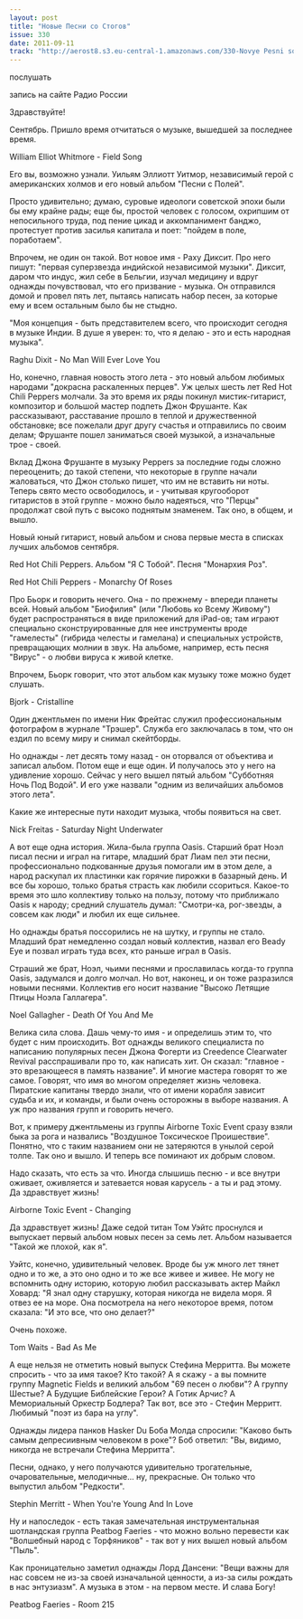```yaml
---
layout: post
title: "Новые Песни со Стогов"
issue: 330
date: 2011-09-11
track: "http://aerost8.s3.eu-central-1.amazonaws.com/330-Novye Pesni so Stogov.mp3"
---
```


послушать

запись на сайте Радио России

Здравствуйте!

Сентябрь. Пришло время отчитаться о музыке, вышедшей за последнее время.

William Elliot Whitmore - Field Song

Его вы, возможно узнали. Уильям Эллиотт Уитмор, независимый герой с американских холмов и его новый альбом "Песни с Полей".

Просто удивительно; думаю, суровые идеологи советской эпохи были бы ему крайне рады; еще бы, простой человек с голосом, охрипшим от непосильного труда, под пение цикад и аккомпанимент банджо, протестует против засилья капитала и поет: "пойдем в поле, поработаем".

Впрочем, не один он такой. Вот новое имя - Раху Диксит. Про него пишут: "первая суперзвезда индийской независимой музыки". Диксит, даром что индус, жил себе в Бельгии, изучал медицину и вдруг однажды почувствовал, что его призвание - музыка. Он отправился домой и провел пять лет, пытаясь написать набор песен, за которые ему и всем остальным было бы не стыдно.

"Моя концепция - быть представителем всего, что происходит сегодня в музыке Индии. В душе я уверен: то, что я делаю - это и есть народная музыка".

Raghu Dixit - No Man Will Ever Love You

Но, конечно, главная новость этого лета - это новый альбом любимых народами "докрасна раскаленных перцев". Уж целых шесть лет Red Hot Chili Peppers молчали. За это время их ряды покинул мистик-гитарист, композитор и большой мастер подпеть Джон Фрушанте. Как рассказывают, расставание прошло в теплой и дружественной обстановке; все пожелали друг другу счастья и отправились по своим делам; Фрушанте пошел заниматься своей музыкой, а изначальные трое - своей.

Вклад Джона Фрушанте в музыку Peppers за последние годы сложно переоценить; до такой степени, что некоторые в группе начали жаловаться, что Джон столько пишет, что им не вставить ни ноты. Теперь свято место освободилось, и - учитывая кругооборот гитаристов в этой группе - можно было надеяться, что "Перцы" продолжат свой путь с высоко поднятым знаменем. Так оно, в общем, и вышло.

Новый юный гитарист, новый альбом и снова первые места в списках лучших альбомов сентября.

Red Hot Chili Peppers. Альбом "Я С Тобой". Песня "Монархия Роз".

Red Hot Chili Peppers - Monarchy Of Roses

Про Бьорк и говорить нечего. Она - по прежнему - впереди планеты всей. Новый альбом "Биофилия" (или "Любовь ко Всему Живому") будет распространяться в виде приложений для iPad-ов; там играют специально сконструированные для нее инструменты вроде "гамелесты" (гибрида челесты и гамелана) и специальных устройств, превращающих молнии в звук. На альбоме, например, есть песня "Вирус" - о любви вируса к живой клетке.

Впрочем, Бьорк говорит, что этот альбом как музыку тоже можно будет слушать.

Bjork - Cristalline

Один джентльмен по имени Ник Фрейтас служил профессиональным фотографом в журнале "Трэшер". Служба его заключалась в том, что он ездил по всему миру и снимал скейтборды.

Но однажды - лет десять тому назад - он оторвался от объектива и записал альбом. Потом еще и еще один. И получалось это у него на удивление хорошо. Сейчас у него вышел пятый альбом "Субботняя Ночь Под Водой". И его уже назвали "одним из величайших альбомов этого лета".

Какие же интересные пути находит музыка, чтобы появиться на свет.

Nick Freitas - Saturday Night Underwater

А вот еще одна история. Жила-была группа Oasis. Старший брат Ноэл писал песни и играл на гитаре, младший брат Лиам пел эти песни, профессионально подкованные друзья помогали им в этом деле, а народ раскупал их пластинки как горячие пирожки в базарный день. И все бы хорошо, только братья страсть как любили ссориться. Какое-то время это шло коллективу только на пользу, потому что приближало Oasis к народу; средний слушатель думал: "Смотри-ка, рог-звезды, а совсем как люди" и любил их еще сильнее.

Но однажды братья поссорились не на шутку, и группы не стало. Младший брат немедленно создал новый коллектив, назвал его Beady Eye и позвал играть туда всех, кто раньше играл в Oasis.

Страший же брат, Ноэл, чьими песнями и прославилась когда-то группа Oasis, задумался и долго молчал. Но вот, наконец, и он тоже разразился новыми песнями. Коллектив его носит название "Высоко Летящие Птицы Ноэла Галлагера".

Noel Gallagher - Death Of You And Me

Велика сила слова. Дашь чему-то имя - и определишь этим то, что будет с ним происходить. Вот однажды великого специалиста по написанию популярных песен Джона Фогерти из Creedence Clearwater Revival расспрашивали про то, как написать хит. Он сказал: "главное - это врезающееся в память название". И многие мастера говорят то же самое. Говорят, что имя во многом определяет жизнь человека. Пиратские капитаны твердо знали, что от имени корабля зависит судьба и их, и команды, и были очень осторожны в выборе названия. А уж про названия групп и говорить нечего.

Вот, к примеру джентльмены из группы Airborne Toxic Event сразу взяли быка за рога и назвались "Воздушное Токсическое Проишествие". Понятно, что с таким названием они не затеряются в унылой серой толпе. Так оно и вышло. И теперь все поминают их добрым словом.

Надо сказать, что есть за что. Иногда слышишь песню - и все внутри оживает, оживляется и затевается новая карусель - а ты и рад этому. Да здравствует жизнь!

Airborne Toxic Event - Changing

Да здравствует жизнь! Даже седой титан Том Уэйтс проснулся и выпускает первый альбом новых песен за семь лет. Альбом называется "Такой же плохой, как я".

Уэйтс, конечно, удивительный человек. Вроде бы уж много лет тянет одно и то же, а это оно одно и то же все живее и живее. Не могу не вспомнить одну историю, которую любил рассказывать актер Майкл Ховард: "Я знал одну старушку, которая никогда не видела моря. Я отвез ее на море. Она посмотрела на него некоторое время, потом сказала: "И это все, что оно делает?"

Очень похоже.

Tom Waits - Bad As Me

А еще нельзя не отметить новый выпуск Стефина Мерритта. Вы можете спросить - что за имя такое? Кто такой? А я скажу - а вы помните группу Magnetic Fields и великий альбом "69 песен о любви"? А группу Шестые? А Будущие Библейские Герои? А Готик Арчис? А Мемориальный Оркестр Бодлера? Так вот, все это - Стефин Мерритт. Любимый "поэт из бара на углу".

Однажды лидера панков Hasker Du Боба Молда спросили: "Каково быть самым депресиивным человеком в роке"? Боб ответил: "Вы, видимо, никогда не встречали Стефина Мерритта".

Песни, однако, у него получаются удивительно трогательные, очаровательные, мелодичные... ну, прекрасные. Он только что выпустил альбом "Редкости".

Stephin Merritt - When You're Young And In Love

Ну и напоследок - есть такая замечательная инструментальная шотландская группа Peatbog Faeries - что можно вольно перевести как "Волшебный народ с Торфяников" - так вот у них вышел новый альбом "Пыль".

Как проницательно заметил однажды Лорд Дансени: "Вещи важны для нас совсем не из-за своей изначальной ценности, а из-за силы рождать в нас энтузиазм". А музыка в этом - на первом месте. И слава Богу!

Peatbog Faeries - Room 215
